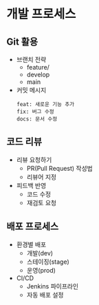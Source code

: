 # 개발 프로세스

## Git 활용
- 브랜치 전략
    - feature/
    - develop
    - main
- 커밋 메시지
  ```
  feat: 새로운 기능 추가
  fix: 버그 수정
  docs: 문서 수정
  ```

## 코드 리뷰
- 리뷰 요청하기
    - PR(Pull Request) 작성법
    - 리뷰어 지정
- 피드백 반영
    - 코드 수정
    - 재검토 요청

## 배포 프로세스
- 환경별 배포
    - 개발(dev)
    - 스테이징(stage)
    - 운영(prod)
- CI/CD
    - Jenkins 파이프라인
    - 자동 배포 설정